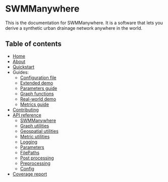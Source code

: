 # SWMManywhere

This is the documentation for SWMManywhere. It is a software that lets you
derive a synthetic urban drainage network anywhere in the world.

## Table of contents
<!-- markdownlint-disable MD007 -->
- [Home](index.md)
- [About](./paper/paper.md)
- [Quickstart](quickstart.md)
- Guides:
    - [Configuration file](config_guide.md)
    - [Extended demo](./notebooks/extended_demo.py)
    - [Parameters guide](parameters_guide.md)
    - [Graph functions](graphfcns_guide.md)
    - [Real-world demo](./notebooks/validation_demo.py)
    - [Metrics guide](metrics_guide.md)
- [Contributing](CONTRIBUTING.md)
- [API reference](reference-overview.md)
    - [SWMManywhere](reference.md)
    - [Graph utilities](reference-graph-utilities.md)
    - [Geospatial utilities](reference-geospatial-utilities.md)
    - [Metric utilities](reference-metric-utilities.md)
    - [Logging](reference-logging.md)
    - [Parameters](reference-parameters.md)
    - [FilePaths](reference-filepaths.md)
    - [Post processing](reference-post-processing.md)
    - [Preprocessing](reference-preprocessing.md)
    - [Config](reference-defs.md)
- [Coverage report](https://app.codecov.io/gh/ImperialCollegeLondon/SWMManywhere)
<!---  --->